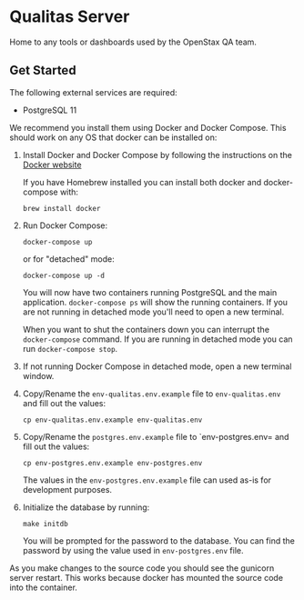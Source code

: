 # Qualitas Server

Home to any tools or dashboards used by the OpenStax QA team.


## Get Started

The following external services are required:

  - PostgreSQL 11

We recommend you install them using Docker and Docker Compose.
This should work on any OS that docker can be installed on:

1.  Install Docker and Docker Compose by following the instructions on the
    [Docker website](https://docs.docker.com/compose/install/)
    
    If you have Homebrew installed you can install both docker and docker-compose with:
    
    `brew install docker`

2.  Run Docker Compose:

    `docker-compose up`
    
    or for "detached" mode:
    
    `docker-compose up -d`

    You will now have two containers running PostgreSQL and the main application.
    `docker-compose ps` will show the running containers. If you are not running in
    detached mode you'll need to open a new terminal.

    When you want to shut the containers down you can interrupt the `docker-compose` command.
    If you are running in detached mode you can run `docker-compose stop`.

3.  If not running Docker Compose in detached mode, open a new terminal window.

4.  Copy/Rename the `env-qualitas.env.example` file to `env-qualitas.env` and fill out the values:

    `cp env-qualitas.env.example env-qualitas.env`
5.  Copy/Rename the `postgres.env.example` file to `env-postgres.env= and fill out the values:

    `cp env-postgres.env.example env-postgres.env`
    
    The values in the `env-postgres.env.example` file can used as-is for development purposes.

5.  Initialize the database by running:

    `make initdb`
    
    You will be prompted for the password to the database. You can find the password by 
    using the value used in `env-postgres.env` file.

As you make changes to the source code you should see the gunicorn server restart. 
This works because docker has mounted the source code into the container.
